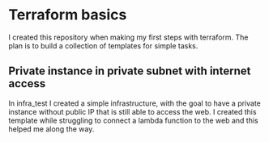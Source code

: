 # Terraform basics

I created this repository when making my first steps with terraform. The plan is to build a collection of templates for simple tasks.

## Private instance in private subnet with internet access

In infra_test I created a simple infrastructure, with the goal to have a private instance without public IP that is still able to access the web. I created this template while struggling to connect a lambda function to the web and this helped me along the way.